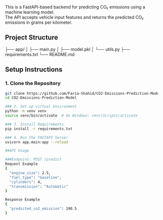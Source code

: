 This is a FastAPI-based backend for predicting CO₂ emissions using a machine learning model.  
The API accepts vehicle input features and returns the predicted CO₂ emissions in grams per kilometer.

## Project Structure
├── app/
│ ├── main.py
│ ├── model.pkl
│ └── utils.py
├── requirements.txt
└── README.md

## Setup Instructions

### 1. Clone the Repository

```bash
git clone https://github.com/Faria-Shahid/CO2-Emissions-Prediction-Model.git
cd CO2-Emissions-Prediction-Model

### 2. Set up virtual environment
python -m venv venv
source venv/bin/activate  # On Windows: venv\Scripts\activate

### 3. Install Requirements
pip install -r requirements.txt

### 4. Run the FASTAPI Server
uvicorn app.main:app --reload

##API Usage

###Endpoint: POST /predict
Request Example
{
  "engine_size": 2.5,
  "fuel_type": "Gasoline",
  "cylinders": 4,
  "transmission": "Automatic"
}

Response Example
{
  "predicted_co2_emission": 190.5
}


